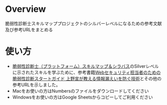 # Overview
脆弱性診断士スキルマッププロジェクトのシルバーレベルになるための参考文献及び参考URLをまとめる

# 使い方
* [脆弱性診断士（プラットフォーム）スキルマップ＆シラバス](https://github.com/ueno1000/WebAppPentestGuidelines)のSilverレベルに示されたスキルを学ぶために、参考書籍[Webセキュリティ担当者のための脆弱性診断スタートガイド 上野宣が教える情報漏えいを防ぐ技術](http://www.shoeisha.co.jp/book/detail/9784798145624)とその他の参考URLを示しました。
* Macをお使いの方はNumbersのファイルをダウンロードしてください
* Windowsをお使いの方はGoogle Sheetsからコピーしてご利用ください
